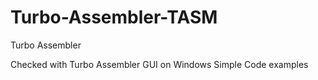 # Turbo-Assembler-TASM
Turbo Assembler 

Checked with Turbo Assembler GUI on Windows
Simple Code examples
